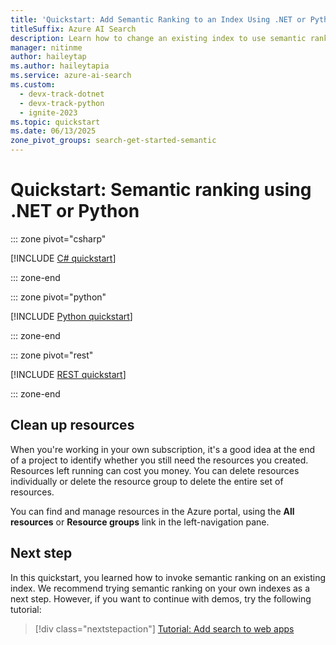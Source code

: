 ```yaml
---
title: 'Quickstart: Add Semantic Ranking to an Index Using .NET or Python'
titleSuffix: Azure AI Search
description: Learn how to change an existing index to use semantic ranker, which helps rescore search results and promote the most semantically relevant matches.
manager: nitinme
author: haileytap
ms.author: haileytapia
ms.service: azure-ai-search
ms.custom:
  - devx-track-dotnet
  - devx-track-python
  - ignite-2023
ms.topic: quickstart
ms.date: 06/13/2025
zone_pivot_groups: search-get-started-semantic
---
```


# Quickstart: Semantic ranking using .NET or Python

::: zone pivot="csharp"

[!INCLUDE [C# quickstart](includes/quickstarts/dotnet-semantic.md)]

::: zone-end

::: zone pivot="python"

[!INCLUDE [Python quickstart](includes/quickstarts/python-semantic.md)]

::: zone-end

::: zone pivot="rest"

[!INCLUDE [REST quickstart](includes/quickstarts/semantic-ranker-rest.md)]

::: zone-end

## Clean up resources

When you're working in your own subscription, it's a good idea at the end of a project to identify whether you still need the resources you created. Resources left running can cost you money. You can delete resources individually or delete the resource group to delete the entire set of resources.

You can find and manage resources in the Azure portal, using the **All resources** or **Resource groups** link in the left-navigation pane.

## Next step

In this quickstart, you learned how to invoke semantic ranking on an existing index. We recommend trying semantic ranking on your own indexes as a next step. However, if you want to continue with demos, try the following tutorial:

> [!div class="nextstepaction"]
> [Tutorial: Add search to web apps](tutorial-csharp-overview.md)
